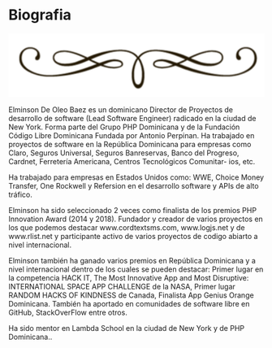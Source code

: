 <div class="text-center" markdown="0">

# Biografia
<div>
<img src="assets/vineta.png" class="vineta" />
</div>

</div>

<div class="justify">
<p>
Elminson De Oleo Baez es un dominicano  Director de Proyectos de desarrollo de software (Lead Software Engineer) radicado en la ciudad de New York. Forma parte del Grupo PHP Dominicana y de la Fundación Código Libre Dominicana Fundada por Antonio Perpinan. Ha trabajado en proyectos de software en la República Dominicana para empresas como Claro, Seguros Universal, Seguros Banreservas, Banco del Progreso, Cardnet, Ferretería Americana, Centros Tecnológicos Comunitar- ios, etc.
</p>
<p>
Ha trabajado para empresas en Estados Unidos como: WWE, Choice Money Transfer, One Rockwell y Refersion en el desarrollo software y APIs de alto tráfico.
</p>
<p>
Elminson ha sido seleccionado 2 veces como finalista de los premios PHP Innovation Award (2014 y 2018). Fundador y creador de varios proyectos en los que podemos destacar www.cordtextsms.com, www.logjs.net y de www.rlist.net y participante activo de varios proyectos de codigo abiarto a nivel internacional.
</p>
<p>
Elminson también ha ganado varios premios en República Dominicana y a nivel internacional dentro de los cuales se pueden destacar: Primer lugar en la competencia HACK IT, The Most Innovative App and Most Disruptive: INTERNATIONAL SPACE APP CHALLENGE de la NASA, Primer lugar RANDOM HACKS OF KINDNESS de Canada, Finalista App Genius Orange Dominicana. También ha aportado en comunidades de software libre en GitHub, StackOverFlow entre otros.
</p>
<p>
Ha sido mentor en Lambda School en la ciudad de New York y de PHP Dominicana..
</p>
</div>